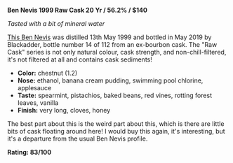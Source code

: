 **Ben Nevis 1999 Raw Cask 20 Yr / 56.2% / $140**

*Tasted with a bit of mineral water*

[This Ben Nevis](https://www.whiskybase.com/whiskies/whisky/150653/ben-nevis-1999-ba) was distilled 13th May 1999 and bottled in May 2019 by Blackadder, bottle number 14 of 112 from an ex-bourbon cask.  The "Raw Cask" series is not only natural colour, cask strength, and non-chill-filtered, it's not filtered at all and contains cask sediments!

* **Color:** chestnut (1.2)
* **Nose:** ethanol, banana cream pudding, swimming pool chlorine, applesauce 
* **Taste:** spearmint, pistachios, baked beans, red vines, rotting forest leaves, vanilla   
* **Finish:** very long, cloves, honey

The best part about this is the weird part about this, which is there are little bits of cask floating around here!  I would buy this again, it's interesting, but it's a departure from the usual Ben Nevis profile.

**Rating: 83/100**